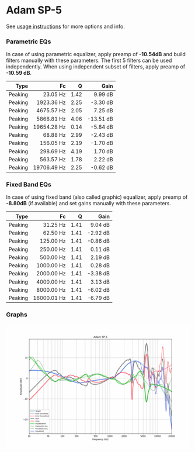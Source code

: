 # Adam SP-5
See [usage instructions](https://github.com/jaakkopasanen/AutoEq#usage) for more options and info.

### Parametric EQs
In case of using parametric equalizer, apply preamp of **-10.54dB** and build filters manually
with these parameters. The first 5 filters can be used independently.
When using independent subset of filters, apply preamp of **-10.59 dB**.

| Type    | Fc          |    Q | Gain      |
|--------:|------------:|-----:|----------:|
| Peaking | 23.05 Hz    | 1.42 | 9.99 dB   |
| Peaking | 1923.36 Hz  | 2.25 | -3.30 dB  |
| Peaking | 4675.57 Hz  | 2.05 | 7.25 dB   |
| Peaking | 5868.81 Hz  | 4.06 | -13.51 dB |
| Peaking | 19654.28 Hz | 0.14 | -5.84 dB  |
| Peaking | 68.88 Hz    | 2.99 | -2.43 dB  |
| Peaking | 156.05 Hz   | 2.19 | -1.70 dB  |
| Peaking | 298.69 Hz   | 4.19 | 1.70 dB   |
| Peaking | 563.57 Hz   | 1.78 | 2.22 dB   |
| Peaking | 19706.49 Hz | 2.25 | -0.62 dB  |

### Fixed Band EQs
In case of using fixed band (also called graphic) equalizer, apply preamp of **-8.80dB**
(if available) and set gains manually with these parameters.

| Type    | Fc          |    Q | Gain     |
|--------:|------------:|-----:|---------:|
| Peaking | 31.25 Hz    | 1.41 | 9.04 dB  |
| Peaking | 62.50 Hz    | 1.41 | -2.92 dB |
| Peaking | 125.00 Hz   | 1.41 | -0.86 dB |
| Peaking | 250.00 Hz   | 1.41 | 0.11 dB  |
| Peaking | 500.00 Hz   | 1.41 | 2.19 dB  |
| Peaking | 1000.00 Hz  | 1.41 | 0.28 dB  |
| Peaking | 2000.00 Hz  | 1.41 | -3.38 dB |
| Peaking | 4000.00 Hz  | 1.41 | 3.13 dB  |
| Peaking | 8000.00 Hz  | 1.41 | -6.02 dB |
| Peaking | 16000.01 Hz | 1.41 | -6.79 dB |

### Graphs
![](./Adam%20SP-5.png)